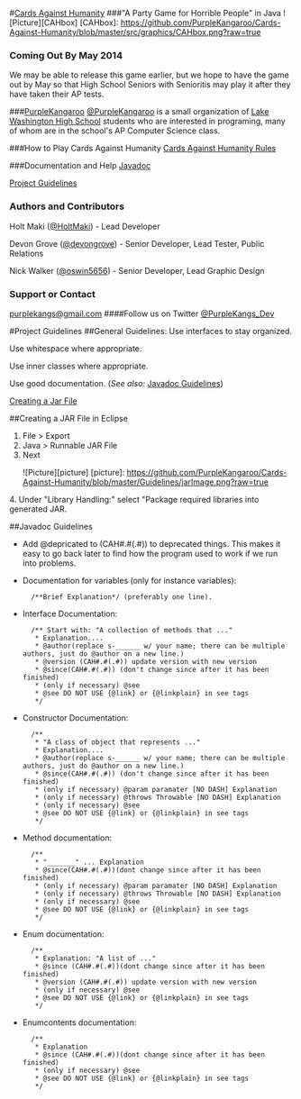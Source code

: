 #[Cards Against Humanity](http://cardsagainsthumanity.com/)
###"A Party Game for Horrible People" in Java
![Picture][CAHbox]
[CAHbox]: https://github.com/PurpleKangaroo/Cards-Against-Humanity/blob/master/src/graphics/CAHbox.png?raw=true
### Coming Out By May 2014
We may be able to release this game earlier, but we hope to have the game out by May so that High School Seniors with Senioritis may play it after they have taken their AP tests.

###[PurpleKangaroo](https://github.com/PurpleKangaroo)
[@PurpleKangaroo](https://github.com/PurpleKangaroo) is a small organization of [Lake Washington High School](http://www.lwsd.org/school/lwhs/Pages/default.aspx) students who are interested in programing, many of whom are in the school's AP Computer Science class.

###How to Play Cards Against Humanity
[Cards Against Humanity Rules](http://s3.amazonaws.com/cah/CAH_Rules.pdf)

###Documentation and Help
[Javadoc](http://htmlpreview.github.io/?https://raw.github.com/PurpleKangaroo/Cards-Against-Humanity/master/doc/index.html?overview-summary.html)

[Project Guidelines](https://github.com/PurpleKangaroo/Cards-Against-Humanity#javadoc-guidelines)

### Authors and Contributors
Holt Maki ([@HoltMaki](https://github.com/HoltMaki)) - Lead Developer

Devon Grove ([@devongrove](https://github.com/devongrove)) - Senior Developer, Lead Tester, Public Relations

Nick Walker ([@oswin5656](https://github.com/oswin5656)) - Senior Developer, Lead Graphic Design

### Support or Contact
purplekangs@gmail.com
####Follow us on Twitter [@PurpleKangs_Dev](https://twitter.com/PurpleKangs_Dev)

#Project Guidelines
##General Guidelines:
Use interfaces to stay organized.

Use whitespace where appropriate.

Use inner classes where appropriate.

Use good documentation. (<em>See also: </em>
[Javadoc Guidelines](https://github.com/PurpleKangaroo/Cards-Against-Humanity#javadoc-guidelines))

[Creating a Jar File](https://github.com/PurpleKangaroo/Cards-Against-Humanity#creating-a-jar-file-in-eclipse)

##Creating a JAR File in Eclipse
1. File > Export
2. Java > Runnable JAR File
3. Next<p>![Picture][picture]
[picture]: https://github.com/PurpleKangaroo/Cards-Against-Humanity/blob/master/Guidelines/jarImage.png?raw=true
</p>
4. Under "Library Handling:" select "Package required libraries into generated JAR.

##Javadoc Guidelines
- Add @depricated to (CAH#.#(.#)) to deprecated things. 
This makes it easy to go back later to find how the program used to work if we run into problems.
- Documentation for variables (only for instance variables): 

		/**Brief Explanation*/ (preferably one line).
	
- Interface Documentation: 
		
		/** Start with: "A collection of methods that ..."
		 * Explanation....
		 * @author(replace s-______ w/ your name; there can be multiple authors, just do @author on a new line.)
		 * @version (CAH#.#(.#)) update version with new version
		 * @since(CAH#.#(.#)) (don't change since after it has been finished)
		 * (only if necessary) @see
		 * @see DO NOT USE {@link} or {@linkplain} in see tags
		 */
		 
- Constructor Documentation:
	
		/**
		 * "A class of object that represents ..."
		 * Explanation....
		 * @author(replace s-______ w/ your name; there can be multiple authors, just do @author on a new line.)
		 * @since(CAH#.#(.#)) (don't change since after it has been finished)
		 * (only if necessary) @param paramater [NO DASH] Explanation 
		 * (only if necessary) @throws Throwable [NO DASH] Explanation 
		 * (only if necessary) @see
		 * @see DO NOT USE {@link} or {@linkplain} in see tags
		 */
		
- Method documentation:
	
		/**
		 * "_______" ... Explanation
		 * @since(CAH#.#(.#))(dont change since after it has been finished)
		 * (only if necessary) @param paramater [NO DASH] Explanation 
		 * (only if necessary) @throws Throwable [NO DASH] Explanation 
		 * (only if necessary) @see
		 * @see DO NOT USE {@link} or {@linkplain} in see tags
		 */
		
- Enum documentation:
		
		/**
		 * Explanation: "A list of ..."
		 * @since (CAH#.#(.#))(dont change since after it has been finished)
		 * @version (CAH#.#(.#)) update version with new version
		 * (only if necessary) @see
		 * @see DO NOT USE {@link} or {@linkplain} in see tags
		 */
- Enumcontents documentation:
		
		/**
		 * Explanation
		 * @since (CAH#.#(.#))(dont change since after it has been finished)
		 * (only if necessary) @see
		 * @see DO NOT USE {@link} or {@linkplain} in see tags
		 */
		
